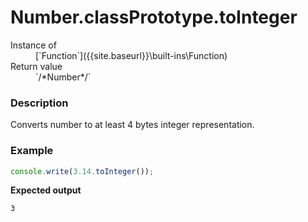 # Number.classPrototype.toInteger

<dl>
<dt> Instance of </dt><dd markdown="1">
 [`Function`]({{site.baseurl}}\built-ins\Function) 
</dd>
<dt> Return value </dt><dd markdown="1">
 `/*Number*/` 
</dd>
</dl>

### Description

Converts number to at least 4 bytes integer representation.

### Example

```js
console.write(3.14.toInteger());
```

**Expected output**

```
3
```

